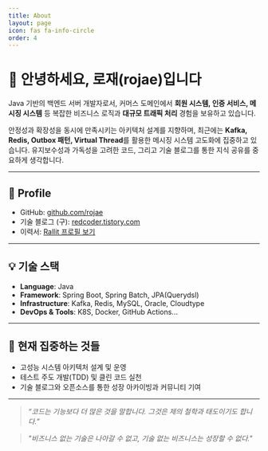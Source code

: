 ```yaml
---
title: About
layout: page
icon: fas fa-info-circle
order: 4
---
```


# 👋 안녕하세요, 로재(rojae)입니다

Java 기반의 백엔드 서버 개발자로서, 커머스 도메인에서 **회원 시스템, 인증 서비스, 메시징 시스템** 등 복잡한 비즈니스 로직과 **대규모 트래픽 처리** 경험을 보유하고 있습니다.

안정성과 확장성을 동시에 만족시키는 아키텍처 설계를 지향하며, 최근에는 **Kafka, Redis, Outbox 패턴, Virtual Thread**를 활용한 메시징 시스템 고도화에 집중하고 있습니다. 유지보수성과 가독성을 고려한 코드, 그리고 기술 블로그를 통한 지식 공유를 중요하게 생각합니다.

---

## 🔗 Profile

- GitHub: [github.com/rojae](https://github.com/rojae)
- 기술 블로그 (구): [redcoder.tistory.com](https://redcoder.tistory.com/)
- 이력서: [Rallit 프로필 보기](https://www.rallit.com/hub/resumes/781874/%EC%98%A4%EC%9E%AC%EC%84%B1)

---

## 💡 기술 스택

- **Language**: Java  
- **Framework**: Spring Boot, Spring Batch, JPA(Querydsl)
- **Infrastructure**: Kafka, Redis, MySQL, Oracle, Cloudtype  
- **DevOps & Tools**: K8S, Docker, GitHub Actions...

---

## 🎯 현재 집중하는 것들

- 고성능 시스템 아키텍처 설계 및 운영  
- 테스트 주도 개발(TDD) 및 클린 코드 실천  
- 기술 블로그와 오픈소스를 통한 성장 아카이빙과 커뮤니티 기여

---

> _“코드는 기능보다 더 많은 것을 말합니다. 그것은 제의 철학과 태도이기도 합니다.”_

> _"비즈니스 없는 기술은 나아갈 수 없고, 기술 없는 비즈니스는 성장할 수 없다."_
